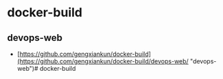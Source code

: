 # docker-build

## devops-web
- [https://github.com/gengxiankun/docker-build](https://github.com/gengxiankun/docker-build/devops-web/ "devops-web")# docker-build
